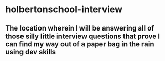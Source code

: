 # holbertonschool-interview
 
## The location wherein I will be answering all of those silly little interview questions that prove I can find my way out of a paper bag in the rain using dev skills
